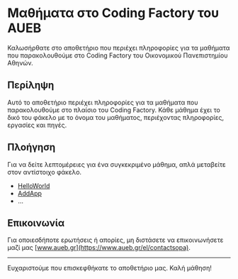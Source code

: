 # Μαθήματα στο Coding Factory του AUEB

Καλωσήρθατε στο αποθετήριο που περιέχει πληροφορίες για τα μαθήματα που παρακολουθούμε στο Coding Factory του Οικονομικού Πανεπιστημίου Αθηνών.

## Περίληψη

Αυτό το αποθετήριο περιέχει πληροφορίες για τα μαθήματα που παρακολουθούμε στο πλαίσιο του Coding Factory. Κάθε μάθημα έχει το δικό του φάκελο με το όνομα του μαθήματος, 
περιέχοντας πληροφορίες, εργασίες και πηγές.

## Πλοήγηση

Για να δείτε λεπτομέρειες για ένα συγκεκριμένο μάθημα, απλά μεταβείτε στον αντίστοιχο φάκελο.

- [HelloWorld](https://github.com/DimThom/CodingFactory23a/blob/main/ch1/HelloWorld.java)
- [AddApp](https://github.com/DimThom/CodingFactory23a/blob/main/ch1/AddApp.java)
- ...

## Επικοινωνία

Για οποιεσδήποτε ερωτήσεις ή απορίες, μη διστάσετε να επικοινωνήσετε μαζί μας [www.aueb.gr](https://www.aueb.gr/el/contactsopa).

---

Ευχαριστούμε που επισκεφθήκατε το αποθετήριο μας. Καλή μάθηση!
